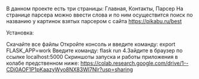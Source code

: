 В данном проекте есть три страницы: Главная, Контакты, Парсер На странице парсера можно ввести слова и по ним осуществится поиск по названию у картинок взятых парсером с сайта https://pikabu.ru/best

Установка:

Скачайте все файлы
Откройте консоль и введите команду: export FLASK_APP=work
Введите команду: flask run 4.Зайдите в браузер по ссылке localhost:5000
Скриншоты запуска и работы приложения в колабе предственном ниже: https://colab.research.google.com/drive/1--CDi0AOF1P1pKaazyWyo8NX83Wl7Nlr?usp=sharing
